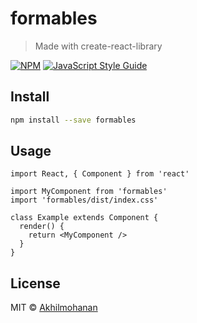 # formables

> Made with create-react-library

[![NPM](https://img.shields.io/npm/v/formables.svg)](https://www.npmjs.com/package/formables) [![JavaScript Style Guide](https://img.shields.io/badge/code_style-standard-brightgreen.svg)](https://standardjs.com)

## Install

```bash
npm install --save formables
```

## Usage

```tsx
import React, { Component } from 'react'

import MyComponent from 'formables'
import 'formables/dist/index.css'

class Example extends Component {
  render() {
    return <MyComponent />
  }
}
```

## License

MIT © [Akhilmohanan](https://github.com/Akhilmohanan)
